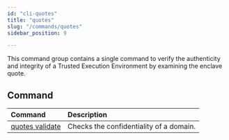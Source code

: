 ```yaml
---
id: "cli-quotes"
title: "quotes"
slug: "/commands/quotes"
sidebar_position: 9

---
```


This command group contains a single command to verify the authenticity and integrity of a Trusted Execution Environment by examining the enclave quote.

## Command

| **Command** | **Description** |
| :- | :- |
| [quotes validate](/cli/commands/quotes/validate) | Checks the confidentiality of a domain. |